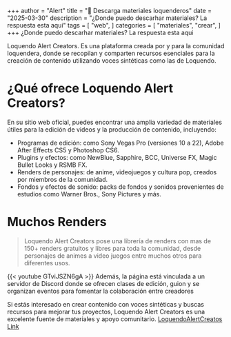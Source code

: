 +++
author = "Alert"
title = "📁 Descarga materiales loquenderos"
date = "2025-03-30"
description = "¿Donde puedo descarhar materiales? La respuesta esta aqui"
tags = [
    "web",
]
categories = [
    "materiales",
    "crear",
]
+++
¿Donde puedo descarhar materiales? La respuesta esta aqui
<!--more-->
Loquendo Alert Creators. Es una plataforma creada por y para la comunidad loquendera, donde se recopilan y comparten recursos esenciales para la creación de contenido utilizando voces sintéticas como las de Loquendo.

# ¿Qué ofrece Loquendo Alert Creators?
En su sitio web oficial, puedes encontrar una amplia variedad de materiales útiles para la edición de videos y la producción de contenido, incluyendo:

- Programas de edición: como Sony Vegas Pro (versiones 10 a 22), Adobe After Effects CS5 y Photoshop CS6.
- Plugins y efectos: como NewBlue, Sapphire, BCC, Universe FX, Magic Bullet Looks y RSMB FX.
- Renders de personajes: de anime, videojuegos y cultura pop, creados por miembros de la comunidad.
- Fondos y efectos de sonido: packs de fondos y sonidos provenientes de estudios como Warner Bros., Sony Pictures y más.

# Muchos Renders
> Loquendo Alert Creators pose una librería de renders con mas de 150+ renders gratuitos y libres para toda la comunidad, desde personajes de animes a video juegos entre muchos otros para diferentes usos.

{{< youtube GTviJSZN6gA >}}
Además, la página está vinculada a un servidor de Discord donde se ofrecen clases de edición, guion y se organizan eventos para fomentar la colaboración entre creadores 

Si estás interesado en crear contenido con voces sintéticas y buscas recursos para mejorar tus proyectos, Loquendo Alert Creators es una excelente fuente de materiales y apoyo comunitario. [LoquendoAlertCreatos Link](https://loquendoalertcreators.netlify.app/) 



